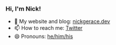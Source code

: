### Hi, I'm Nick!

- 🌱 My website and blog: [nickgerace.dev](https://nickgerace.dev)
- 📫 How to reach me: [Twitter](https://twitter.com/nickgerace)
- 😄 Pronouns: [he/him/his](https://pronoun.is/he)
